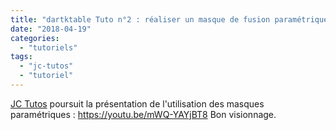 ```yaml
---
title: "dartktable Tuto n°2 : réaliser un masque de fusion paramétrique"
date: "2018-04-19"
categories: 
  - "tutoriels"
tags: 
  - "jc-tutos"
  - "tutoriel"
---
```


[JC Tutos](https://www.youtube.com/channel/UChkmJoz4r375C6F2eym99YQ) poursuit la présentation de l'utilisation des masques paramétriques : https://youtu.be/mWQ-YAYjBT8 Bon visionnage.
